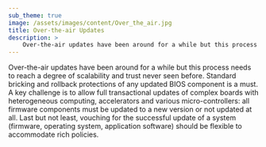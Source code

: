 ```yaml
---
sub_theme: true
image: /assets/images/content/Over_the_air.jpg
title: Over-the-air Updates
description: >
    Over-the-air updates have been around for a while but this process needs to reach a degree of scalability and trust never seen before...
---
```

Over-the-air updates have been around for a while but this process needs to reach a degree of scalability and trust never seen before. Standard bricking and rollback protections of any updated BIOS component is a must. A key challenge is to allow full transactional updates of complex boards with heterogeneous computing,  accelerators and various micro-controllers: all firmware components must be updated to a new version or not updated at all. Last but not least, vouching for the successful update of a system (firmware, operating system, application software) should be flexible to accommodate rich policies.

